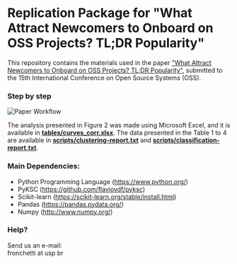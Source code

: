 # Replication Package for "What Attract Newcomers to Onboard on OSS Projects? TL;DR Popularity"
This repository contains the materials used in the paper <a href="https://github.com/fronchetti/OSS-2019/blob/master/preprint.pdf">"What Attract Newcomers to Onboard on OSS Projects? TL;DR Popularity"</a>, submitted to the 15th International Conference on Open Source Systems (OSS).

### Step by step
<img src="https://github.com/fronchetti/OSS-2019/blob/master/oss-workflow.png" alt="Paper Workflow">

The analysis presented in Figure 2 was made using Microsoft Excel, and it is available in <b><a href="https://github.com/fronchetti/OSS-2019/blob/master/tables/curves_corr.xlsx">tables/curves_corr.xlsx</a></b>.
The data presented in the Table 1 to 4 are available in <b><a href="https://github.com/fronchetti/OSS-2019/blob/master/scripts/clustering-report.txt">scripts/clustering-report.txt</a></b> and <b><a href="https://github.com/fronchetti/OSS-2019/blob/master/scripts/classification-report.txt">scripts/classification-report.txt</a></b>.

### Main Dependencies:
* Python Programming Language (https://www.python.org/)
* PyKSC (https://github.com/flaviovdf/pyksc)
* Scikit-learn (https://scikit-learn.org/stable/install.html)
* Pandas (https://pandas.pydata.org/)
* Numpy (http://www.numpy.org/)

### Help?
Send us an e-mail: <br>
fronchetti at usp br
